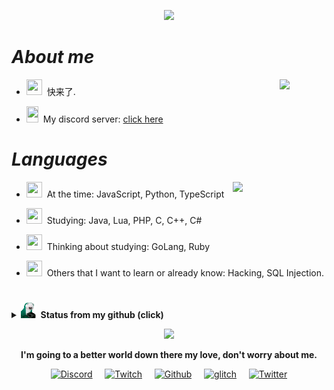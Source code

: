 <p align="center"><img src='https://cdn.discordapp.com/attachments/797190863007645726/812758606167670834/PNG_42.png' width='150'></p>

#                                                                    *About me*

<img align='right' src='https://cdn.discordapp.com/attachments/797190863007645726/812758675617480734/PNG_17.png' width='75'>

- <img src="https://cdn.discordapp.com/emojis/778059737844940800.gif?v=1" width="25" height="25">&nbsp;&nbsp;快来了.

- <img src="https://cdn.discordapp.com/emojis/778074814928781352.png?v=1" width="19" height="26">&nbsp;&nbsp;My discord server: [click here](https://discord.gg/xvideos)

#                                                                    *Languages*

<img align='right' src='https://cdn.discordapp.com/attachments/797190863007645726/812756757889679430/PNG_67.png' width='150'>

- <img src="https://cdn.discordapp.com/emojis/778059704261279744.gif?v=1" width="25" height="25">&nbsp;&nbsp;At the time: JavaScript, Python, TypeScript

- <img src="https://cdn.discordapp.com/emojis/764172970771349524.gif?v=1" width="25" height="25">&nbsp;&nbsp;Studying: Java, Lua, PHP, C, C++, C#

- <img src="https://cdn.discordapp.com/emojis/812753926285295616.gif?v=1" width="25" height="25">&nbsp;&nbsp;Thinking about studying: GoLang, Ruby

- <img src="https://cdn.discordapp.com/emojis/812754615337877514.gif?v=1" width="25" height="25">&nbsp;&nbsp;Others that I want to learn or already know: Hacking, SQL Injection.

#                                                                    

<details>
    <summary><img src="https://github.com/Fumante1533/Fumante1533/blob/main/panela.gif" width="25" height="25"><b>&nbsp;&nbsp;Status from my github (click)</b></summary>
    <img align="center" src="https://github-readme-stats.vercel.app/api?username=fumante1533&show_icons=true&theme=tokyonight" alt="status" />
</details>

<p align="center"><img src="https://cdn.discordapp.com/attachments/797190863007645726/812757616698458182/gif_11.gif" width="70%" height"75%"></p>
<p align="center"><b>I'm going to a better world down there my love, don't worry about me.</b></p>

<p align="center">
    <a rel="discord" target="_blank" href="https://discord.com/users/770494601756803093">
        <img src="https://cdn.discordapp.com/emojis/812768858196279337.png?v=1" width="25px" alt="Discord"></a>
    &nbsp; &nbsp;
    <a rel="twitch" target="_blank" href="https://twitch.tv/fumante1533">
        <img src="https://cdn.discordapp.com/emojis/812770219205853224.png?v=1" width="30px" alt="Twitch"></a>
    &nbsp; &nbsp;
    <a rel="github" target="_blank" href="https://github.com/fumante1533">
        <img src="https://cdn.discordapp.com/emojis/812772149151924224.gif?v=1" width="30px" alt="Github"></a>
    &nbsp; &nbsp;
    <a rel="glitch" target="_blank" href="https://glitch.com/@Fumante1533">
        <img src="https://cdn.discordapp.com/emojis/812767159927308339.png?v=1" width="30px" alt="glitch"></a>
    &nbsp; &nbsp;
    <a rel="twitter" target="_blank" href="https://twitter.com/fumante1533">
        <img src="https://cdn.discordapp.com/emojis/812767121414291472.png?v=1" width="30px" alt="Twitter"></a>
</p>
